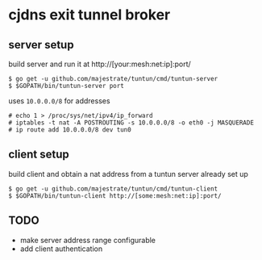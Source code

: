 # cjdns exit tunnel broker


## server setup

build server and run it at http://[your:mesh:net:ip]:port/

    $ go get -u github.com/majestrate/tuntun/cmd/tuntun-server
    $ $GOPATH/bin/tuntun-server port
    
uses `10.0.0.0/8` for addresses
    
    # echo 1 > /proc/sys/net/ipv4/ip_forward
    # iptables -t nat -A POSTROUTING -s 10.0.0.0/8 -o eth0 -j MASQUERADE
    # ip route add 10.0.0.0/8 dev tun0


## client setup

build client and obtain a nat address from a tuntun server already set up

    $ go get -u github.com/majestrate/tuntun/cmd/tuntun-client
    $ $GOPATH/bin/tuntun-client http://[some:mesh:net:ip]:port/


## TODO

* make server address range configurable
* add client authentication
